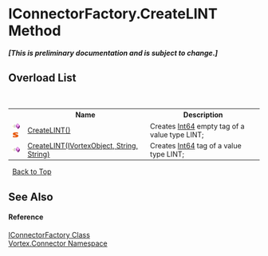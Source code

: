 # IConnectorFactory.CreateLINT Method 
 _**\[This is preliminary documentation and is subject to change.\]**_


## Overload List
&nbsp;<table><tr><th></th><th>Name</th><th>Description</th></tr><tr><td>![Public method](media/pubmethod.gif "Public method")![Static member](media/static.gif "Static member")</td><td><a href="M_Vortex_Connector_IConnectorFactory_CreateLINT.md">CreateLINT()</a></td><td>
Creates <a href="http://msdn2.microsoft.com/en-us/library/6yy583ek" target="_blank">Int64</a> empty tag of a value type LINT;</td></tr><tr><td>![Public method](media/pubmethod.gif "Public method")</td><td><a href="M_Vortex_Connector_IConnectorFactory_CreateLINT_1.md">CreateLINT(IVortexObject, String, String)</a></td><td>
Creates <a href="http://msdn2.microsoft.com/en-us/library/6yy583ek" target="_blank">Int64</a> tag of a value type LINT;</td></tr></table>&nbsp;
<a href="#iconnectorfactory.createlint-method">Back to Top</a>

## See Also


#### Reference
<a href="T_Vortex_Connector_IConnectorFactory.md">IConnectorFactory Class</a><br /><a href="N_Vortex_Connector.md">Vortex.Connector Namespace</a><br />